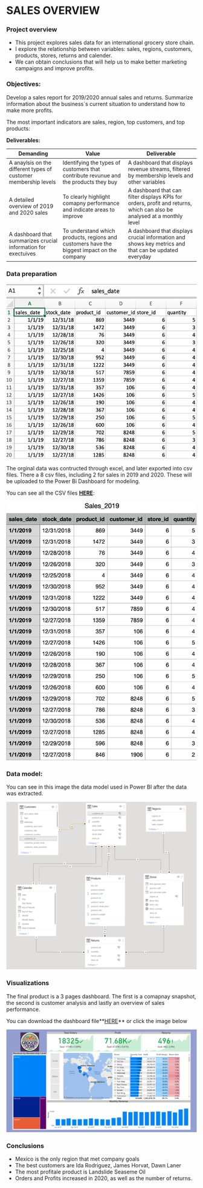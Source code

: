 # SALES OVERVIEW 
### Project overview
* This project explores sales data for an international grocery store chain.
* I explore the relationship between variables: sales, regions, customers, products, stores, returns and calender.
* We can obtain conclusions that will help us to make better marketing campaigns and improve profits.

### Objectives:
Develop a sales report for 2019/2020 annual sales and returns. Summarize information about the business´s current situation to understand how to make more profits. 

The most important indicators are sales, region, top customers, and top products:

**Deliverables:**

| Demanding | Value | Deliverable |
| ----------- | ----------- | ----------|
| A  anaylsis on the different types of customer membership levels | Identifying the types of customers that contribute revunue and the products they buy | A dashboard that displays revenue streams, filtered by membership levels and other variables|
| A detailed overview of 2019 and 2020 sales | To clearly highlight comapny performance and indicate areas to improve| A dashboard that can filter displays KPIs for orders, profit and returns, which can also be analysed at a monthly level
| A dashboard that summarizes crucial information for exectuives |To understand which products, regions and customers have the biggest impact on the company |A dashboard that displays crucial information and shows key metrics and that can be updated everyday |


### Data preparation

![](images/Sales_XL2019.png)

The orginal data was contructed through excel, and later exported into csv files.
There a 8 csv files, including 2 for sales in 2019 and 2020. These will be uploaded to the Power Bi Dashboard for modeling. 

You can see all the CSV files **[HERE](https://github.com/programTristan/GroceryStore_Sales_Analysis/tree/main/csv_files)**:

[![](images/Sales_CSV2019.png)](https://github.com/programTristan/GroceryStore_Sales_Analysis/tree/main/csv_files)

### Data model:
You can see in this image the data model used in Power BI after the data was extracted.

![Data model](images/Data_model.png)

### Visualizations 
The final product is a 3 pages dashboard. The first is a comapnay snapshot, the second is customer analysis and lastly an overview of sales performance.

You can download the dashboard file**[HERE](https://github.com/programTristan/GroceryStore_Sales_Analysis/raw/main/PowerBi_file/TristanAppleby_GrocerySalesDash%20.pbix)** or click the image below

[![Click image to download file](images/Snapshot.png)](https://github.com/programTristan/GroceryStore_Sales_Analysis/raw/main/PowerBi_file/TristanAppleby_GrocerySalesDash%20.pbix)

### Conclusions
* Mexico is the only region that met company goals
* The best customers are Ida Rodriguez, James Horvat, Dawn Laner
* The most profitale product is Landslide Seaseme Oil 
* Orders and Profits increased in 2020, as well as the number of returns.
